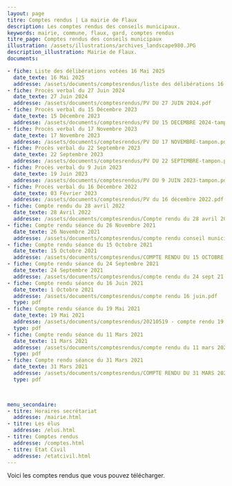 ```yaml
---
layout: page
titre: Comptes rendus | La mairie de Flaux
description: Les comptes rendus des conseils municipaux.
keywords: mairie, commune, flaux, gard, comptes rendus
titre_page: Comptes rendus des conseils municipaux
illustration: /assets/illustrations/archives_landscape980.JPG
description_illustration: Mairie de Flaux.
documents:

- fiche: Liste des délibérations votées 16 Mai 2025
  date_texte: 16 Mai 2025
  addresse: /assets/documents/comptesrendus/liste des délibérations 16 mai 2025.pdf
- fiche: Procès verbal du 27 Juin 2024
  date_texte: 27 Juin 2024
  addresse: /assets/documents/comptesrendus/PV DU 27 JUIN 2024.pdf
- fiche: Procès verbal du 15 Décembre 2023
  date_texte: 15 Décembre 2023
  addresse: /assets/documents/comptesrendus/PV DU 15 DECEMBRE 2024-tampon.pdf
- fiche: Procès verbal du 17 Novembre 2023
  date_texte: 17 Novembre 2023
  addresse: /assets/documents/comptesrendus/PV DU 17 NOVEMBRE-tampon.pdf
- fiche: Procès verbal du 22 Septembre 2023
  date_texte: 22 Septembre 2023
  addresse: /assets/documents/comptesrendus/PV DU 22 SEPTEMBRE-tampon.pdf
- fiche: Procès verbal du 9 Juin 2023
  date_texte: 19 Juin 2023
  addresse: /assets/documents/comptesrendus/PV DU 9 JUIN 2023-tampon.pdf
- fiche: Procès verbal du 16 Décembre 2022
  date_texte: 03 Février 2023
  addresse: /assets/documents/comptesrendus/PV du 16 décembre 2022.pdf
- fiche: Compte rendu du 28 avril 2022 
  date_texte: 28 Avril 2022
  addresse: /assets/documents/comptesrendus/Compte rendu du 28 avril 2022.pdf
- fiche: Compte rendu séance du 26 Novembre 2021
  date_texte: 26 Novembre 2021
  addresse: /assets/documents/comptesrendus/compte rendu conseil municipal 26 novembre 2021.pdf
- fiche: Compte rendu séance du 15 Octobre 2021
  date_texte: 15 Octobre 2021
  addresse: /assets/documents/comptesrendus/COMPTE RENDU DU 15 OCTOBRE.pdf
- fiche: Compte rendu séance du 24 Septembre 2021
  date_texte: 24 Septembre 2021
  addresse: /assets/documents/comptesrendus/compte rendu du 24 sept 21.pdf
- fiche: Compte rendu séance du 16 Juin 2021
  date_texte: 1 Octobre 2021
  addresse: /assets/documents/comptesrendus/compte rendu 16 juin.pdf
  type: pdf
- fiche: Compte rendu séance du 19 Mai 2021
  date_texte: 19 Mai 2021
  addresse: /assets/documents/comptesrendus/20210519 - compte rendu 19 Mai 2021.pdf
  type: pdf
- fiche: Compte rendu séance du 11 Mars 2021
  date_texte: 11 Mars 2021
  addresse: /assets/documents/comptesrendus/compte rendu du 11 mars 2021.pdf
  type: pdf
- fiche: Compte rendu séance du 31 Mars 2021
  date_texte: 31 Mars 2021
  addresse: /assets/documents/comptesrendus/COMPTE RENDU DU 31 MARS 2021.pdf
  type: pdf


  
menu_secondaire:
- titre: Horaires secrétariat
  addresse: /mairie.html
- titre: Les élus
  addresse: /elus.html
- titre: Comptes rendus
  addresse: /comptes.html
- titre: État Civil
  addresse: /etatcivil.html
---
```


Voici les comptes rendus que vous pouvez télécharger.
